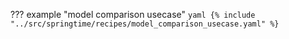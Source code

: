 


??? example "model comparison usecase"
    ```yaml
    {% include "../src/springtime/recipes/model_comparison_usecase.yaml" %}
    ```